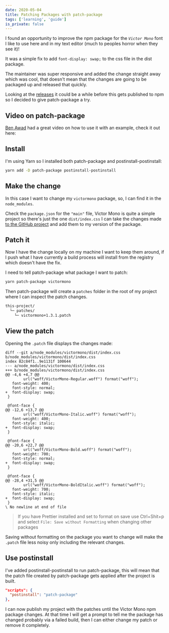```yaml
---
date: 2020-05-04
title: Patching Packages with patch-package
tags: ['learning', 'guide']
is_private: false
---
```


<script>
  import { YouTube } from 'sveltekit-embed'
</script>

I found an opportunity to improve the npm package for the
_`Victor Mono`_ font I like to use here and in my text editor (much to
peoples horror when they see it)!

It was a simple fix to add `font-display: swap;` to the css file in
the dist package.

The maintainer was super responsive and added the change straight away
which was cool, that doesn't mean that the changes are going to be
packaged up and released that quickly.

Looking at the [releases] it could be a while before this gets
published to npm so I decided to give patch-package a try.

## Video on patch-package

<!-- cSpell:ignore awad -->

[Ben Awad] had a great video on how to use it with an example, check
it out here:

<YouTube youTubeId="2AVs-Yh1bS8" />

## Install

I'm using Yarn so I installed both patch-package and
postinstall-postinstall:

```bash
yarn add -D patch-package postinstall-postinstall
```

## Make the change

In this case I want to change my `victormono` package, so, I can find
it in the `node_modules`.

Check the `package.json` for the `"main"` file, Victor Mono is quite a
simple project so there's just the one `dist/index.css` I can take the
changes made [to the GitHub project] and add them to my version of the
package.

## Patch it

Now I have the change locally on my machine I want to keep them
around, if I push what I have currently a build process will install
from the registry which doesn't have the fix.

I need to tell patch-package what package I want to patch:

```bash
yarn patch-package victormono
```

Then patch-package will create a `patches` folder in the root of my
project where I can inspect the patch changes.

```bash
this-project/
  └─ patches/
    └─ victormono+1.3.1.patch
```

## View the patch

Opening the `.patch` file displays the changes made:

```git
diff --git a/node_modules/victormono/dist/index.css b/node_modules/victormono/dist/index.css
index 82c84f1..9e1131f 100644
--- a/node_modules/victormono/dist/index.css
+++ b/node_modules/victormono/dist/index.css
@@ -4,6 +4,7 @@
        url("woff/VictorMono-Regular.woff") format("woff");
   font-weight: 400;
   font-style: normal;
+  font-display: swap;
 }

 @font-face {
@@ -12,6 +13,7 @@
        url("woff/VictorMono-Italic.woff") format("woff");
   font-weight: 400;
   font-style: italic;
+  font-display: swap;
 }

 @font-face {
@@ -20,6 +22,7 @@
        url("woff/VictorMono-Bold.woff") format("woff");
   font-weight: 700;
   font-style: normal;
+  font-display: swap;
 }

 @font-face {
@@ -28,4 +31,5 @@
        url("woff/VictorMono-BoldItalic.woff") format("woff");
   font-weight: 700;
   font-style: italic;
+  font-display: swap;
 }
\ No newline at end of file
```

> If you have Prettier installed and set to format on save use
> Ctrl+Shit+p and select `File: Save without Formatting` when changing
> other packages

Saving without formatting on the package you want to change will make
the `.patch` file less noisy only including the relevant changes.

## Use postinstall

I've added postinstall-postinstall to run patch-package, this will
mean that the patch file created by patch-package gets applied after
the project is built.

```json
"scripts": {
  "postinstall": "patch-package"
},
```

I can now publish my project with the patches until the Victor Mono
npm package changes. At that time I will get a prompt to tell me the
package has changed probably via a failed build, then I can either
change my patch or remove it completely.

<!-- Links -->

[github issue]: https://github.com/rubjo/victor-mono/issues/77
[releases]: https://github.com/rubjo/victor-mono/releases
[ben awad]: https://www.youtube.com/channel/UC-8QAzbLcRglXeN_MY9blyw
[to the github project]:
  https://github.com/rubjo/victor-mono/commit/f6a7ed793d37a281674d794b630ce16a1303899e
